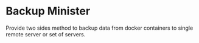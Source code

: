 # Backup Minister
Provide two sides method to backup data from docker containers to single remote server or set of servers.
